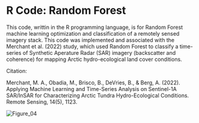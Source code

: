 # R Code: Random Forest

This code, writtin in the R programming language, is for Random Forest machine learning optimization and classification of a remotely sensed imagery stack. This code was implemented and associated with the Merchant et al. (2022) study, which used Random Forest to classify a time-series of Synthetic Aperature Radar (SAR) imagery (backscatter and coherence) for mapping Arctic hydro-ecological land cover conditions.

Citation:

Merchant, M. A., Obadia, M., Brisco, B., DeVries, B., & Berg, A. (2022). Applying Machine Learning and Time-Series Analysis on Sentinel-1A SAR/InSAR for Characterizing Arctic Tundra Hydro-Ecological Conditions. Remote Sensing, 14(5), 1123.

![Figure_04](https://github.com/RemoteSenseiMichael/R_Code_Random_Forest/assets/83989128/2fd7f297-3826-438c-afe2-73d92fc13cb2)
